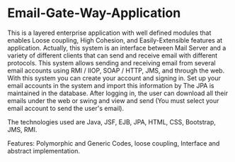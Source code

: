 # Email-Gate-Way-Application

This is a layered enterprise application with well defined modules that enables Loose coupling, High Cohesion, and Easily-Extensible features at application.
Actually, this system is an interface between Mail Server and a variety of different clients that can send and receive email with different protocols. This system allows sending and receiving email from several email accounts using RMI / IIOP, SOAP / HTTP, JMS, and through the web.
With this system you can create your account and signing in. Set up your email accounts in the system and import this information by The JPA is maintained in the database. After logging in, the user can download all their emails under the web or swing and view and send (You must select your email account to send the user's email).

The technologies used are Java, JSF, EJB, JPA, HTML, CSS, Bootstrap, JMS, RMI.

Features: Polymorphic and Generic Codes, loose coupling, Interface and abstract implementation.
